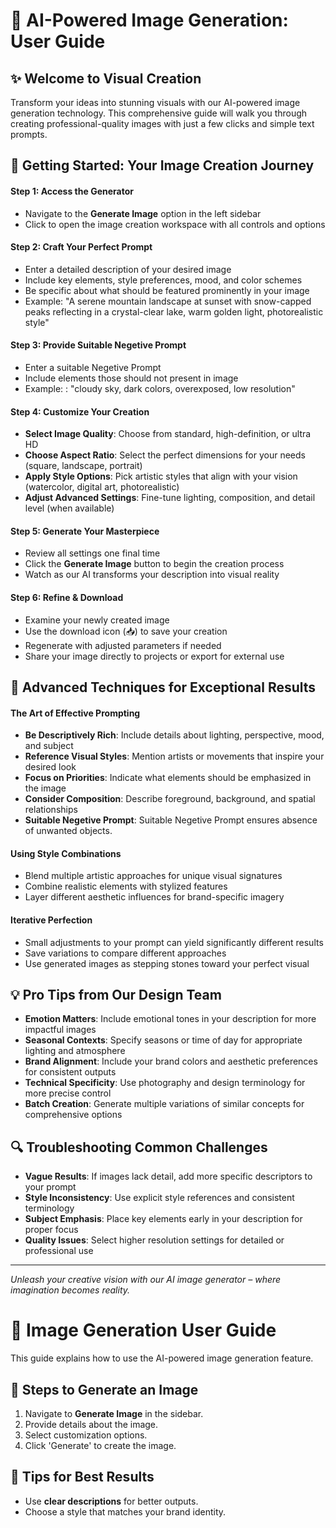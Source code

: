 # 📖 AI-Powered Image Generation: User Guide

## ✨ Welcome to Visual Creation

Transform your ideas into stunning visuals with our AI-powered image generation technology. This comprehensive guide will walk you through creating professional-quality images with just a few clicks and simple text prompts.

## 🚀 Getting Started: Your Image Creation Journey

#### Step 1: Access the Generator
* Navigate to the **Generate Image** option in the left sidebar
* Click to open the image creation workspace with all controls and options

#### Step 2: Craft Your Perfect Prompt
* Enter a detailed description of your desired image
* Include key elements, style preferences, mood, and color schemes
* Be specific about what should be featured prominently in your image
* Example: "A serene mountain landscape at sunset with snow-capped peaks reflecting in a crystal-clear lake, warm golden light, photorealistic style"

#### Step 3: Provide Suitable Negetive Prompt
- Enter a suitable Negetive Prompt
- Include elements those should not present in image
- Example: : "cloudy sky, dark colors, overexposed, low resolution"

#### Step 4: Customize Your Creation
* **Select Image Quality**: Choose from standard, high-definition, or ultra HD
* **Choose Aspect Ratio**: Select the perfect dimensions for your needs (square, landscape, portrait)
* **Apply Style Options**: Pick artistic styles that align with your vision (watercolor, digital art, photorealistic)
* **Adjust Advanced Settings**: Fine-tune lighting, composition, and detail level (when available)

#### Step 5: Generate Your Masterpiece
* Review all settings one final time
* Click the **Generate Image** button to begin the creation process
* Watch as our AI transforms your description into visual reality

#### Step 6: Refine & Download
* Examine your newly created image
* Use the download icon (📥) to save your creation
* Regenerate with adjusted parameters if needed
* Share your image directly to projects or export for external use

## 🌟 Advanced Techniques for Exceptional Results

#### The Art of Effective Prompting
* **Be Descriptively Rich**: Include details about lighting, perspective, mood, and subject
* **Reference Visual Styles**: Mention artists or movements that inspire your desired look
* **Focus on Priorities**: Indicate what elements should be emphasized in the image
* **Consider Composition**: Describe foreground, background, and spatial relationships
* **Suitable Negetive Prompt**: Suitable Negetive Prompt ensures absence of unwanted objects.

#### Using Style Combinations
* Blend multiple artistic approaches for unique visual signatures
* Combine realistic elements with stylized features
* Layer different aesthetic influences for brand-specific imagery

#### Iterative Perfection
* Small adjustments to your prompt can yield significantly different results
* Save variations to compare different approaches
* Use generated images as stepping stones toward your perfect visual

## 💡 Pro Tips from Our Design Team

* **Emotion Matters**: Include emotional tones in your description for more impactful images
* **Seasonal Contexts**: Specify seasons or time of day for appropriate lighting and atmosphere
* **Brand Alignment**: Include your brand colors and aesthetic preferences for consistent outputs
* **Technical Specificity**: Use photography and design terminology for more precise control
* **Batch Creation**: Generate multiple variations of similar concepts for comprehensive options

## 🔍 Troubleshooting Common Challenges

* **Vague Results**: If images lack detail, add more specific descriptors to your prompt
* **Style Inconsistency**: Use explicit style references and consistent terminology
* **Subject Emphasis**: Place key elements early in your description for proper focus
* **Quality Issues**: Select higher resolution settings for detailed or professional use

---

*Unleash your creative vision with our AI image generator – where imagination becomes reality.*
# 📖 Image Generation User Guide

This guide explains how to use the AI-powered image generation feature.

## 🚀 Steps to Generate an Image
1. Navigate to **Generate Image** in the sidebar.
2. Provide details about the image.
3. Select customization options.
4. Click 'Generate' to create the image.

## 🔹 Tips for Best Results
- Use **clear descriptions** for better outputs.
- Choose a style that matches your brand identity.
